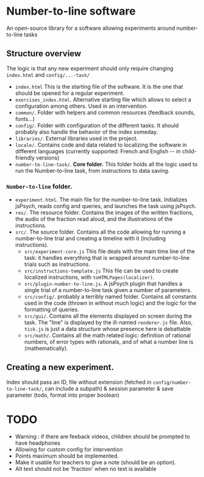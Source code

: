 # Number-to-line software

An open-source library for a software allowing experiments around number-to-line tasks

## Structure overview

The logic is that any new experiment should only require changing `index.html` and `config/...-task/`

- `index.html` This is the starting file of the software. It is the one that should be opened for a regular experiment.
- `exercises_index.html`. Alternative starting file which allows to select a configuration among others. Used in an intervention.
- `common/`. Folder with helpers and common resources (feedback sounds, fonts...)
- `config/`. Folder with configuration of the different tasks. It should probably also handle the behavior of the index someday.
- `libraries/`. External libraries used in the project.
- `locale/`. Contains code and data related to localizing the software in different languages (currently supported: French and English -- in child-friendly versions)
- `number-to-line-task/`. **Core folder.** This folder holds all the logic used to run the Number-to-line task, from instructions to data saving.

### `Number-to-line` folder.

- `experiment.html`. The main file for the number-to-line task. Initializes jsPsych, reads config and queries, and launches the task using jsPsych.
- `res/`. The resource folder. Contains the images of the written fractions, the audio of the fraction read aloud, and the illustrations of the instructions.
- `src/`. The source folder. Contains all the code allowing for running a number-to-line trial and creating a timeline with it (including instructions).
  - `src/experiment-core.js` This file deals with the main time line of the task: it handles everything that is wrapped around number-to-line trials such as instructions.
  - `src/instructions-template.js` This file can be used to create localized instructions, with `toHTMLPages(localizer)`.
  - `src/plugin-number-to-line.js`. A jsPsych plugin that handles a single trial of a number-to-line task given a number of parameters.
  - `src/config/`. probably a terribly named folder. Contains all constants used in the code (thrown in without much logic) and the logic for the formatting of queries.
  - `src/gui/`. Contains all the elements displayed on screen during the task. The "line" is displayed by the ill-named `renderer.js` file. Also, `tick.js` is just a data structure whose presence here is debattable
  - `src/math/`. Contains all the math related logic: definition of rational numbers, of error types with rationals, and of what a number line is (mathematically).

## Creating a new experiment.

Index should pass an ID, file without extension (fetched in `config/number-to-line-task/`, can include a subpath) & session parameter & save parameter (todo, format into proper boolean)

# TODO

- Warning : if there are feeback videos, children should be prompted to have headphones
- Allowing for custom config for intervention
- Points maximum should be implemented.
- Make it usable for teachers to give a note (should be an option).
- Alt text should not be 'fraction' when no text is available

